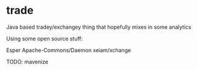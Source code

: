 trade
=====

Java based tradey/exchangey thing that hopefully mixes in some analytics


Using some open source stuff:

Esper
Apache-Commons/Daemon
xeiam/xchange

TODO: mavenize
